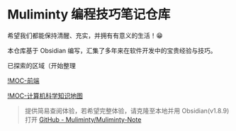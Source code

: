 # Muliminty 编程技巧笔记仓库

希望我们都能保持清醒、充实，并拥有有意义的生活！😁

本仓库基于 Obsidian 编写，汇集了多年来在软件开发中的宝贵经验与技巧。

已探索的区域（开始整理

[!MOC-前端](00-前端/!MOC-Frontend.md)

[!MOC-计算机科学知识地图](01-计算机科学体系/!MOC-计算机科学知识地图.md)

> 提供简易查阅体验，若希望完整体验，请克隆至本地并用 Obsidian(v1.8.9) 打开
>  [GitHub - Muliminty/Muliminty-Note](https://github.com/Muliminty/Muliminty-Note)

